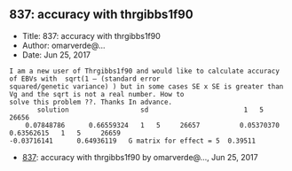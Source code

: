 ## 837: accuracy with thrgibbs1f90

- Title: 837: accuracy with thrgibbs1f90
- Author: omarverde@...
- Date: Jun 25, 2017
```
I am a new user of Thrgibbs1f90 and would like to calculate accuracy of EBVs with  sqrt(1 – (standard error
squared/genetic variance) ) but in some cases SE x SE is greater than Vg and the sqrt is not a real number. How to
solve this problem ??. Thanks In advance.									       
       solution 				 sd						   1   5     26656     
    0.07848786		0.66559324   1	 5     26657	      0.05370370	  0.63562615   1   5	 26659	      
-0.03716141	     0.64936119   G matrix for effect = 5  0.39511    
```

- [837](0837.md): accuracy with thrgibbs1f90 by omarverde@..., Jun 25, 2017

